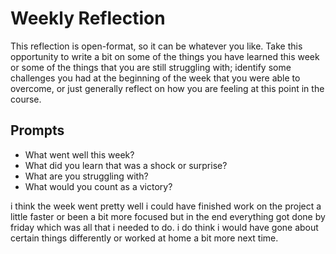 # Weekly Reflection
This reflection is open-format, so it can be whatever you like. Take this opportunity to write a bit on some of the things you have learned this week or some of the things that you are still struggling with; identify some challenges you had at the beginning of the week that you were able to overcome, or just generally reflect on how you are feeling at this point in the course.

## Prompts
- What went well this week?
- What did you learn that was a shock or surprise?
- What are you struggling with?
- What would you count as a victory?


i think the week went pretty well i could have finished work on the project a little faster or been a bit more focused but in the end everything got done by friday which was all that i needed to do. i do think i would have gone about certain things differently or worked at home a bit more next time. 